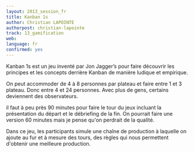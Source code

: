 ```yaml
---
layout: 2013_session_fr
title: Kanban 1s
author: Christian LAPOINTE
authorpost: christian-lapointe
track: 13_gamification
web: 
language: fr
confirmed: yes
---
```


Kanban 1s est un jeu inventé par Jon Jagger’s pour faire découvrir les principes et les concepts derrière Kanban de manière ludique et empirique.

On peut accommoder de 4 à 8 personnes par plateau et faire entre 1 et 3 plateau. Donc entre 4 et 24 personnes. Avec plus de gens, certains deviennent des observateurs.

il faut à peu près 90 minutes pour faire le tour du jeux incluant la présentation du départ et le débriefing de la fin. On pourrait faire une version 60 minutes mais je pense qu'on perdrait de la qualité.

Dans ce jeu, les participants simule une chaîne de production à laquelle on ajoute au fur et à mesure des tours, des règles qui nous permettent d'obtenir une meilleure production.